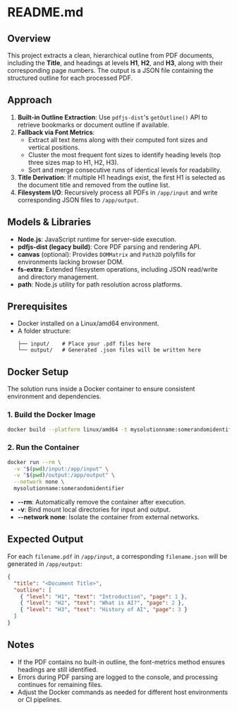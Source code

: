 # README.md

## Overview

This project extracts a clean, hierarchical outline from PDF documents, including the **Title**, and headings at levels **H1**, **H2**, and **H3**, along with their corresponding page numbers. The output is a JSON file containing the structured outline for each processed PDF.

## Approach

1. **Built-in Outline Extraction**: Use `pdfjs-dist`'s `getOutline()` API to retrieve bookmarks or document outline if available.
2. **Fallback via Font Metrics**:
   - Extract all text items along with their computed font sizes and vertical positions.
   - Cluster the most frequent font sizes to identify heading levels (top three sizes map to H1, H2, H3).
   - Sort and merge consecutive runs of identical levels for readability.
3. **Title Derivation**: If multiple H1 headings exist, the first H1 is selected as the document title and removed from the outline list.
4. **Filesystem I/O**: Recursively process all PDFs in `/app/input` and write corresponding JSON files to `/app/output`.

## Models & Libraries

- **Node.js**: JavaScript runtime for server-side execution.
- **pdfjs-dist (legacy build)**: Core PDF parsing and rendering API.
- **canvas** (optional): Provides `DOMMatrix` and `Path2D` polyfills for environments lacking browser DOM.
- **fs-extra**: Extended filesystem operations, including JSON read/write and directory management.
- **path**: Node.js utility for path resolution across platforms.

## Prerequisites

- Docker installed on a Linux/amd64 environment.
- A folder structure:
  ```
  ├── input/    # Place your .pdf files here
  └── output/   # Generated .json files will be written here
  ```

## Docker Setup

The solution runs inside a Docker container to ensure consistent environment and dependencies.

### 1. Build the Docker Image

```bash
docker build --platform linux/amd64 -t mysolutionname:somerandomidentifier .
```

### 2. Run the Container

```bash
docker run --rm \
  -v "$(pwd)/input:/app/input" \
  -v "$(pwd)/output:/app/output" \
  --network none \
  mysolutionname:somerandomidentifier
```

- **--rm**: Automatically remove the container after execution.
- **-v**: Bind mount local directories for input and output.
- **--network none**: Isolate the container from external networks.

## Expected Output

For each `filename.pdf` in `/app/input`, a corresponding `filename.json` will be generated in `/app/output`:

```json
{
  "title": "<Document Title>",
  "outline": [
    { "level": "H1", "text": "Introduction", "page": 1 },
    { "level": "H2", "text": "What is AI?", "page": 2 },
    { "level": "H3", "text": "History of AI", "page": 3 }
  ]
}
```

## Notes

- If the PDF contains no built-in outline, the font-metrics method ensures headings are still identified.
- Errors during PDF parsing are logged to the console, and processing continues for remaining files.
- Adjust the Docker commands as needed for different host environments or CI pipelines.

